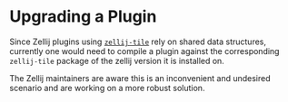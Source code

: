 # Upgrading a Plugin

Since Zellij plugins using [`zellij-tile`](./plugin-lifecycle.md) rely on shared data structures, currently one would need to compile a plugin against the corresponding `zellij-tile` package of the zellij version it is installed on.

The Zellij maintainers are aware this is an inconvenient and undesired scenario and are working on a more robust solution.

